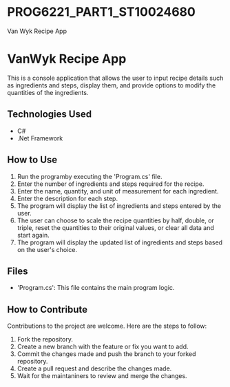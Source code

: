 # PROG6221_PART1_ST10024680
Van Wyk Recipe App
# VanWyk Recipe App

This is a console application that allows the user to input recipe details such as ingredients and steps, display them, and provide options to modify the quantities of the ingredients.

## Technologies Used
- C#
- .Net Framework

## How to Use
1. Run the programby executing the 'Program.cs' file.
2. Enter the number of ingredients and steps required for the recipe.
3. Enter the name, quantity, and unit of measurement for each ingredient.
4. Enter the description for each step.
5. The program will display the list of ingredients and steps entered by the user.
6. The user can choose to scale the recipe quantities by half, double, or triple, reset the quantities to their original values, or clear all data and start again.
7. The program will display the updated list of ingredients and steps based on the user's choice.

## Files
- 'Program.cs': This file contains the main program logic.

## How to Contribute
Contributions to the project are welcome. Here are the steps to follow:
1. Fork the repository.
2. Create a new branch with the feature or fix you want to add.
3. Commit the changes made and push the branch to your forked repository.
4. Create a pull request and describe the changes made.
5. Wait for the maintaniners to review and merge the changes.
